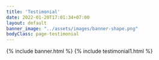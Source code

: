 ```yaml
---
title: 'Testimonial'
date: 2022-01-20T17:01:34+07:00
layout: default
banner_image: "../assets/images/banner-shape.png"
bodyClass: page-testimonial
---
```


{% include banner.html %}
{% include testimonial1.html %}